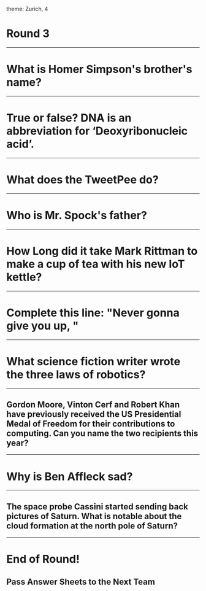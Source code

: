 theme: Zurich, 4

# Round 3

---

# What is Homer Simpson's brother's name?

---

# True or false? DNA is an abbreviation for ‘Deoxyribonucleic acid’.

---

# What does the TweetPee do?

---

# Who is Mr. Spock's father?

---

# How Long did it take Mark Rittman to make a cup of tea with his new IoT kettle?

---

# Complete this line: "Never gonna give you up, "

---

# What science fiction writer wrote the three laws of robotics?

---

## Gordon Moore, Vinton Cerf and Robert Khan have previously received the US Presidential Medal of Freedom for their contributions to computing. Can you name the two recipients this year?

---

# Why is Ben Affleck sad?

---

## The space probe Cassini started sending back pictures of Saturn. What is notable about the cloud formation at the north pole of Saturn?



---

# End of Round!

## Pass Answer Sheets to the Next Team

